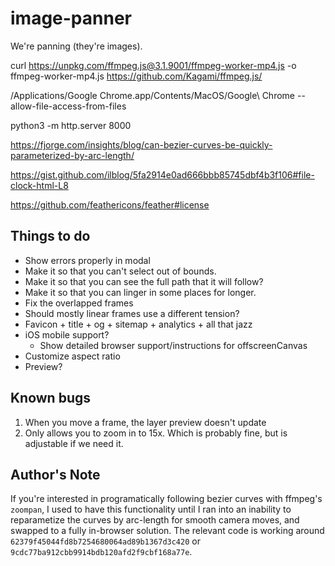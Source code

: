 # image-panner
We're panning (they're images).

curl https://unpkg.com/ffmpeg.js@3.1.9001/ffmpeg-worker-mp4.js -o ffmpeg-worker-mp4.js
https://github.com/Kagami/ffmpeg.js/

/Applications/Google Chrome.app/Contents/MacOS/Google\ Chrome --allow-file-access-from-files

python3 -m http.server 8000

https://fjorge.com/insights/blog/can-bezier-curves-be-quickly-parameterized-by-arc-length/

https://gist.github.com/ilblog/5fa2914e0ad666bbb85745dbf4b3f106#file-clock-html-L8

https://github.com/feathericons/feather#license

## Things to do
* Show errors properly in modal
* Make it so that you can't select out of bounds.
* Make it so that you can see the full path that it will follow?
* Make it so that you can linger in some places for longer.
* Fix the overlapped frames
* Should mostly linear frames use a different tension?
* Favicon + title + og + sitemap + analytics + all that jazz
* iOS mobile support?
  * Show detailed browser support/instructions for offscreenCanvas
* Customize aspect ratio
* Preview?

## Known bugs
1. When you move a frame, the layer preview doesn't update
2. Only allows you to zoom in to 15x. Which is probably fine, but is adjustable if we need it.

## Author's Note
If you're interested in programatically following bezier curves with ffmpeg's `zoompan`, I used to have this functionality until I ran into an inability to reparametize the curves by arc-length for smooth camera moves, and swapped to a fully in-browser solution. The relevant code is working around `62379f45044fd8b7254680064ad89b1367d3c420` or `9cdc77ba912cbb9914bdb120afd2f9cbf168a77e`.

